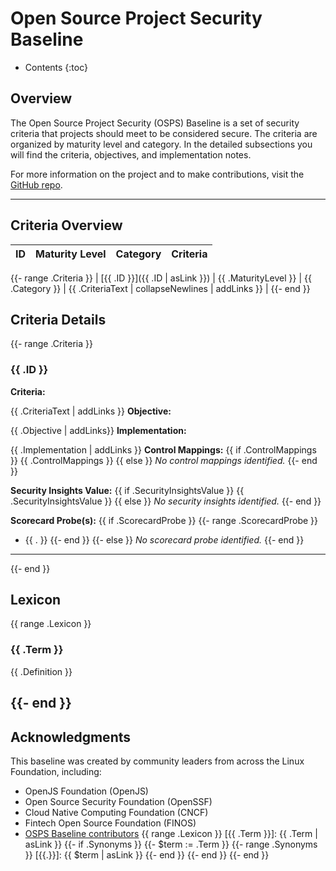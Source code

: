 # Open Source Project Security Baseline

* Contents
{:toc}

## Overview

The Open Source Project Security (OSPS) Baseline is a set of security criteria that projects should meet to be considered secure.
The criteria are organized by maturity level and category.
In the detailed subsections you will find the criteria, objectives, and implementation notes.

For more information on the project and to make contributions, visit the [GitHub repo](https://github.com/ossf/security-baseline).

---

## Criteria Overview

| ID  | Maturity Level | Category | Criteria |
| --- | -------------- | -------- | -------- |

{{- range .Criteria }}
| [{{ .ID }}]({{ .ID | asLink }}) | {{ .MaturityLevel }} | {{ .Category }} | {{ .CriteriaText | collapseNewlines | addLinks }} |
{{- end }}

## Criteria Details

{{- range .Criteria }}

### {{ .ID }}

**Criteria:**

{{ .CriteriaText | addLinks }}
**Objective:**

{{ .Objective | addLinks}}
**Implementation:**

{{ .Implementation | addLinks }}
**Control Mappings:**
{{ if .ControlMappings }}
{{ .ControlMappings }}
{{ else }}
_No control mappings identified._
{{- end }}

**Security Insights Value:**
{{ if .SecurityInsightsValue }}
{{ .SecurityInsightsValue }}
{{ else }}
_No security insights identified._
{{- end }}

**Scorecard Probe(s):**
{{ if .ScorecardProbe }}
{{- range .ScorecardProbe }}
- {{ . }}
{{- end }}
{{- else }}
_No scorecard probe identified._
{{- end }}

---

{{- end }}


## Lexicon
{{ range .Lexicon }}
### {{ .Term }}

{{ .Definition }}

{{- end }}
---

## Acknowledgments

This baseline was created by community leaders from across the Linux Foundation, including:

- OpenJS Foundation (OpenJS)
- Open Source Security Foundation (OpenSSF)
- Cloud Native Computing Foundation (CNCF)
- Fintech Open Source Foundation (FINOS)
- [OSPS Baseline contributors](https://github.com/ossf/security-baseline/graphs/contributors)
{{ range .Lexicon }}
[{{ .Term }}]: {{ .Term | asLink }}
{{- if .Synonyms }}
{{- $term := .Term }}
{{- range .Synonyms }}
[{{.}}]: {{ $term | asLink }}
{{- end }}
{{- end }}
{{- end }}
